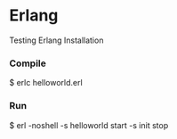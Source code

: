 # Erlang
Testing Erlang Installation <br>

<h3>Compile</h3>
<p>$ erlc helloworld.erl </p>

<h3>Run</h3>
<p>$ erl -noshell -s helloworld start -s init stop</p>

